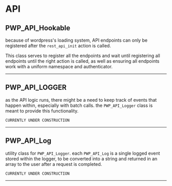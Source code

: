 # API

## PWP_API_Hookable

because of wordpress's loading system, API endpoints can only be registered after the
`rest_api_init` action is called.

This class serves to register all the endpoints and wait until registering all endpoints until the right action is called, as well as ensuring all endpoints work with a uniform namespace and authenticator.
___
## PWP_API_LOGGER

as the API logic runs, there might be a need to keep track of events that happen within, especially with batch calls. the `PWP_API_Logger` class is meant to provide this functionality.

    CURRENTLY UNDER CONSTRUCTION
___
## PWP_API_Log

utility class for `PWP_API_Logger`. each `PWP_API_Log` is a single logged event stored within the logger, to be converted into a string and returned in an array to the user after a request is completed.

    CURRENTLY UNDER CONSTRUCTION

___